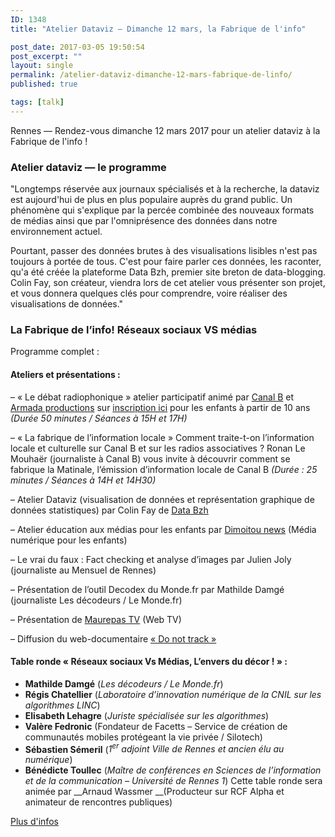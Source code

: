 ```yaml
---
ID: 1348
title: "Atelier Dataviz — Dimanche 12 mars, la Fabrique de l'info"

post_date: 2017-03-05 19:50:54
post_excerpt: ""
layout: single
permalink: /atelier-dataviz-dimanche-12-mars-fabrique-de-linfo/
published: true

tags: [talk]
---
```

Rennes — Rendez-vous dimanche 12 mars 2017 pour un atelier dataviz à la Fabrique de l'info ! 



### Atelier dataviz — le programme

"Longtemps réservée aux journaux spécialisés et à la recherche, la dataviz est aujourd'hui de plus en plus populaire auprès du grand public. Un phénomène qui s'explique par la percée combinée des nouveaux formats de médias ainsi que par l'omniprésence des données dans notre environnement actuel. 

Pourtant, passer des données brutes à des visualisations lisibles n'est pas toujours à portée de tous. C'est pour faire parler ces données, les raconter, qu'a été créée la plateforme Data Bzh, premier site breton de data-blogging. Colin Fay, son créateur, viendra lors de cet atelier vous présenter son projet, et vous donnera quelques clés pour comprendre, voire réaliser des visualisations de données."

### La Fabrique de l’info! Réseaux sociaux VS médias

Programme complet :

#### __Ateliers et présentations :__

– « Le débat radiophonique » atelier participatif animé par <a href="http://www.canalb.fr/">Canal B</a> et <a href="http://www.armada-productions.com/">Armada productions</a> sur <a href="https://docs.google.com/spreadsheets/d/1GCRjBwe2GgLGCz6yrypXDolZJuokaycwW3ptjt2JRjE/edit?usp=sharing">inscription ici</a> pour les enfants à partir de 10 ans _(Durée 50 minutes / Séances à 15H et 17H)_

– « La fabrique de l’information locale » Comment traite-t-on l’information locale et culturelle sur Canal B et sur les radios associatives ? Ronan Le Mouhaër (journaliste à Canal B) vous invite à découvrir comment se fabrique la Matinale, l’émission d’information locale de Canal B _(Durée : 25 minutes / Séances à 14H et 14H30)_

– Atelier Dataviz (visualisation de données et représentation graphique de données statistiques) par Colin Fay de <a href="http://data-bzh.fr/">Data Bzh</a>

– Atelier éducation aux médias pour les enfants par <a href="https://dimoitou.ouest-france.fr/">Dimoitou news</a> (Média numérique pour les enfants)

– Le vrai du faux : Fact checking et analyse d’images par Julien Joly (journaliste au Mensuel de Rennes)

– Présentation de l’outil Decodex du Monde.fr par Mathilde Damgé (journaliste Les décodeurs / Le Monde.fr)

– Présentation de <a href="https://www.youtube.com/channel/UCwh9RwlxR4cyx7C22oZczeA">Maurepas TV</a> (Web TV)

– Diffusion du web-documentaire <a href="https://donottrack-doc.com/fr/">« Do not track »</a>

#### Table ronde « Réseaux sociaux Vs Médias, L’envers du décor ! » :

+ __Mathilde Damgé__ (_Les décodeurs / Le Monde.fr_)
+ __Régis Chatellier__ (_Laboratoire d’innovation numérique de la CNIL sur les algorithmes LINC_)
+ __Elisabeth Lehagre__ (_Juriste spécialisée sur les algorithmes_)
+ __Valère Fedronic__ (Fondateur de Facetts – Service de création de communautés mobiles protégeant la vie privée / Silotech)
+ __Sébastien Sémeril__ (_1<sup>er</sup> adjoint Ville de Rennes et ancien élu au numérique_)
+ __Bénédicte Toullec__ (_Maître de conférences en Sciences de l’information et de la communication – Université de Rennes 1_)
Cette table ronde sera animée par __Arnaud Wassmer __(Producteur sur RCF Alpha et animateur de rencontres publiques)

<a href="http://www.asso-bug.org/2017/02/10/fabrique-de-linfo-reseaux-sociaux-vs-medias/">Plus d'infos </a>






